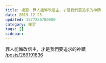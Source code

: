 ```yaml
---
title: 複習：罪人能悔改信主，才是我們要追求的神蹟
date: 2019-12-25
updated: 1577286780000
category: 複習
tags: []
sidebar: 
---
```


<p>罪人能悔改信主，才是我們要追求的神蹟<br/>
<a href="/posts/269191836" target="_blank">/posts/269191836</a></p>
<p> </p>

